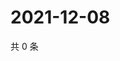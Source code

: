 # 2021-12-08

共 0 条

<!-- BEGIN WEIBO -->
<!-- 最后更新时间 Wed Dec 08 2021 02:14:15 GMT+0800 (China Standard Time) -->

<!-- END WEIBO -->
